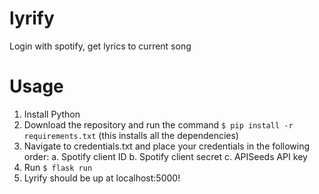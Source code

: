 # lyrify
Login with spotify, get lyrics to current song

# Usage
1. Install Python
2. Download the repository and run the command `$ pip install -r requirements.txt` (this installs all the dependencies)
3. Navigate to credentials.txt and place your credentials in the following order:
  a. Spotify client ID
  b. Spotify client secret
  c. APISeeds API key
4. Run `$ flask run`
5. Lyrify should be up at localhost:5000!
